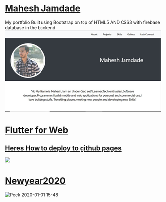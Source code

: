 # [Mahesh Jamdade](https://maheshmnj.github.io)
My portfolio
Built using Bootstrap on top of HTML5 AND CSS3 with firebase database in the backend
<img src="img/Capture.JPG">

# [Flutter for Web](https://maheshmnj.github.io/flutterweb/)
## [Heres How to deploy to github pages](https://medium.com/@maheshmnj/deploying-your-flutter-webapp-to-github-pages-111ff9e5cbc9)
[<img src="https://user-images.githubusercontent.com/31410839/57595220-664b5000-7561-11e9-9f61-e469aee5c060.png">](https://maheshmnj.github.io/flutterweb/)

# [Newyear2020](https://maheshmnj.github.io/2020/#/)

![Peek 2020-01-01 15-48](https://user-images.githubusercontent.com/31410839/72215297-6019d300-3537-11ea-897c-09986c68c95f.gif)

